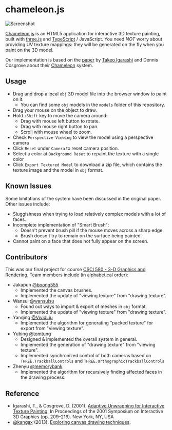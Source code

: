 # chameleon.js

![Screenshot](https://github.com/tomtung/chameleon.js/wiki/screenshot.png)

[Chameleon.js](https://tomtung.github.io/chameleon.js) is an HTML5 application for interactive 3D texture painting, built with [three.js](http://threejs.org/) and [TypeScript](http://www.typescriptlang.org/) / JavaScript. You need *NOT* worry about providing UV texture mappings: they will be generated on the fly when you paint on the 3D model.

Our implementation is based on the [paper](http://www-ui.is.s.u-tokyo.ac.jp/~takeo/papers/i3dg2001.pdf) by [Takeo Igarashi](http://www-ui.is.s.u-tokyo.ac.jp/~takeo/) and Dennis Cosgrove about their [Chameleon](http://www-ui.is.s.u-tokyo.ac.jp/~takeo/chameleon/chameleon.htm) system.

## Usage

- Drag and drop a local `obj` 3D model file into the browser window to paint on it.
	- You can find some `obj` models in the `models` folder of this repository.
- Drag your mouse on the object to draw.
- Hold `⇧Shift` key to move the camera around:
	- Drag with mouse left button to rotate.
	- Drag with mouse right button to pan.
	- Scroll with mouse wheel to zoom.
- Check `Perspective Viewing` to view the model using a perspective camera
- Click `Reset` under `Camera` to reset camera position.
- Select a color at `Background Reset` to repaint the texture with a single color
- Click `Export Textured Model` to download a zip file, which contains the texture image and the model in `obj` format.

## Known Issues

Some limitations of the system have been discussed in the original paper. Other issues include:

- Sluggishness when trying to load relatively complex models with a lot of faces.
- Incomplete implementation of "Smart Brush":
	- Doesn't prevent brush pill if the mouse moves across a sharp edge.
	- Brush doesn't try to remain on the surface being painted.
- Cannot paint on a face that does not fully appear on the screen.

## Contributors

This was our final project for course [CSCI 580 - 3-D Graphics and Rendering](http://www-bcf.usc.edu/~saty/edu/courses/CS580/f14/). Team members include (in alphabetical order):

- Jakapun [@boong555](https://github.com/boong555)
	- Implemented the canvas brushes.
	- Implemented the update of "viewing texture" from "drawing texture".
- Wansui [@wansuisu](https://github.com/wansuisu)
	- Found out ways to import & export of meshes in `obj` format.
	- Implemented the update of "viewing texture" from "drawing texture".
- Yanqing [@VividLiu](https://github.com/VividLiu)
	- Implemented the algorithm for generating "packed texture" for export from "viewing texture".
- Yubing [@tomtung](https://github.com/tomtung/)
	- Designed & implemented the overall system in general.
	- Implemented the generation of "drawing texture" from "viewing texture".
	- Implemented synchronized control of both cameras based on `THREE.TrackballControls` and `THREE.OrthographicTrackballControls`
- Zhenyu [@memorybank](https://github.com/memorybank)
	- Implemented the algorithm for recursively finding affected faces in the drawing process.

## Reference

- Igarashi, T., & Cosgrove, D. (2001). [Adaptive Unwrapping for Interactive Texture Painting](http://www-ui.is.s.u-tokyo.ac.jp/~takeo/papers/i3dg2001.pdf). In Proceedings of the 2001 Symposium on Interactive 3D Graphics (pp. 209–216). New York, NY, USA
- [@kangax](https://twitter.com/kangax) (2013). [Exploring canvas drawing techniques](http://perfectionkills.com/exploring-canvas-drawing-techniques/).
